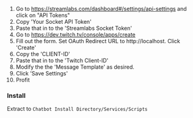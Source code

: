 1. Go to https://streamlabs.com/dashboard#/settings/api-settings and click on "API Tokens"
2. Copy 'Your Socket API Token'
3. Paste that in to the 'Streamlabs Socket Token'
4. Go to https://dev.twitch.tv/console/apps/create
5. Fill out the form. Set OAuth Redirect URL to http://localhost. Click 'Create'
6. Copy the 'CLIENT-ID'
7. Paste that in to the 'Twitch Client-ID'
8. Modify the the 'Message Template' as desired.
9. Click 'Save Settings'
10. Profit

### Install 

Extract to `Chatbot Install Directory/Services/Scripts`